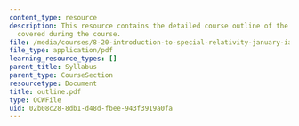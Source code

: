 ```yaml
---
content_type: resource
description: This resource contains the detailed course outline of the main topics
  covered during the course.
file: /media/courses/8-20-introduction-to-special-relativity-january-iap-2005/02b08c288db1d48dfbee943f3919a0fa_outline.pdf
file_type: application/pdf
learning_resource_types: []
parent_title: Syllabus
parent_type: CourseSection
resourcetype: Document
title: outline.pdf
type: OCWFile
uid: 02b08c28-8db1-d48d-fbee-943f3919a0fa
---
```


